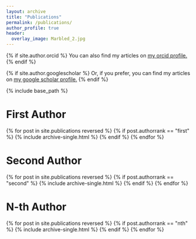 ```yaml
---
layout: archive
title: "Publications"
permalink: /publications/
author_profile: true
header:
  overlay_image: Marbled_2.jpg
---
```


{% if site.author.orcid %}
  You can also find my articles on <u><a href="{{site.author.orcid}}">my orcid profile</a>.</u>
{% endif %}

{% if site.author.googlescholar %}
  Or, if you prefer, you can find my articles on <u><a href="{{site.author.googlescholar}}">my google scholar profile</a>.</u>
{% endif %}


{% include base_path %}

First Author
====
{% for post in site.publications reversed %}
    {% if post.authorrank == "first" %}
      {% include archive-single.html %}
    {% endif %}
{% endfor %}



Second Author
====
{% for post in site.publications reversed %}
    {% if post.authorrank == "second" %}
      {% include archive-single.html %}
    {% endif %}
{% endfor %}




N-th Author
====
{% for post in site.publications reversed %}
    {% if post.authorrank == "nth" %}
      {% include archive-single.html %}
    {% endif %}
{% endfor %}

